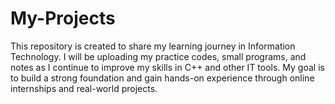 # My-Projects
This repository is created to share my learning journey in Information Technology. I will be uploading my practice codes, small programs, and notes as I continue to improve my skills in C++ and other IT tools. My goal is to build a strong foundation and gain hands-on experience through online internships and real-world projects.
